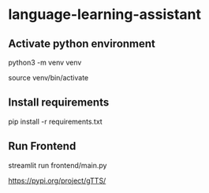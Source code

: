 # language-learning-assistant

## Activate python environment

python3 -m venv venv

source venv/bin/activate 


## Install requirements

pip install -r requirements.txt

## Run Frontend
streamlit run frontend/main.py

https://pypi.org/project/gTTS/
